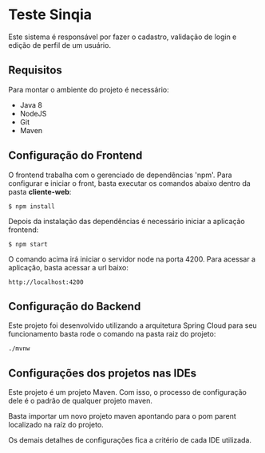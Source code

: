 # Teste Sinqia

Este sistema é responsável por fazer o cadastro, validação de login e edição de perfil de um usuário.

## Requisitos

Para montar o ambiente do projeto é necessário:

* Java 8
* NodeJS
* Git
* Maven

## Configuração do Frontend

O frontend trabalha com o gerenciado de dependências 'npm'. Para configurar e iniciar o front, basta executar os comandos abaixo dentro da pasta **cliente-web**:

    $ npm install

Depois da instalação das dependências é necessário iniciar a aplicação frontend:

    $ npm start

O comando acima irá iniciar o servidor node na porta 4200. Para acessar a aplicação, basta acessar a url baixo:

    http://localhost:4200


## Configuração do Backend

Este projeto foi desenvolvido utilizando a arquitetura Spring Cloud para seu funcionamento basta rode o comando na pasta raiz do projeto:

    ./mvnw

## Configurações dos projetos nas IDEs

Este projeto é um projeto Maven. Com isso, o processo de configuração dele é o padrão de qualquer projeto maven.

Basta importar um novo projeto maven apontando para o pom parent localizado na raíz do projeto.

Os demais detalhes de configurações fica a critério de cada IDE utilizada.
